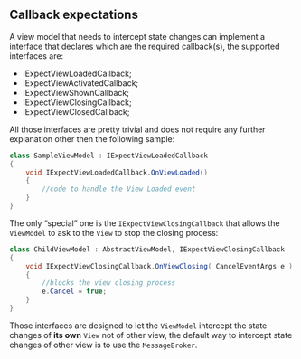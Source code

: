 ## Callback expectations

A view model that needs to intercept state changes can implement a interface that declares which are the required callback(s), the supported interfaces are:

* IExpectViewLoadedCallback;
* IExpectViewActivatedCallback;
* IExpectViewShownCallback;
* IExpectViewClosingCallback;
* IExpectViewClosedCallback;

All those interfaces are pretty trivial and does not require any further explanation other then the following sample:

```csharp
class SampleViewModel : IExpectViewLoadedCallback
{
    void IExpectViewLoadedCallback.OnViewLoaded()
    {
        //code to handle the View Loaded event
    }
}
```

The only “special” one is the `IExpectViewClosingCallback` that allows the `ViewModel` to ask to the `View` to stop the closing process:

```csharp
class ChildViewModel : AbstractViewModel, IExpectViewClosingCallback
{
    void IExpectViewClosingCallback.OnViewClosing( CancelEventArgs e )
    {
        //blocks the view closing process
        e.Cancel = true;
    }
}
```

Those interfaces are designed to let the `ViewModel` intercept the state changes of **its own** `View` not of other view, the default way to intercept state changes of other view is to use the `MessageBroker`.